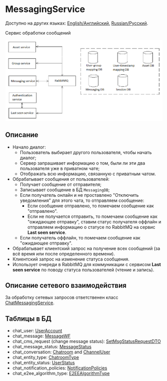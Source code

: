 # MessagingService

Доступно на других языках: [English/Английский](MessagingService.md), [Russian/Русский](MessagingService.ru.md).

Сервис обработки сообщений 

![SystemOverview](../img/SystemOverview.png)

## Описание 

- Начало диалог:
    - Пользователь выбирает другого пользователя, чтобы начать диалог;
    - Сервер запрашивает информацию о том, были ли эти два пользователя уже в приватном чате;
    - Отображать всю информацию, связанную с приватным чатом.
- Обрабатывает сообщения от пользователей:
    - Получает сообщение от отправителя;
    - Записывает сообщение в БД `MessagingDB`;
    - Если получатель онлайн и не проставлено "Отключить уведомления" для этого чата, то отправляем сообщение:
        - Если сообщение отправлено, то помечаем сообщение как "отправлено".
        - Если не получается отправить, то помечаем сообщение как "ожидающее отправку", ставим статус получателя оффлайн и отправляем информацию о статусе по RabbitMQ на сервис **Last seen service**.
    - Если получатель оффлайн, то помечаем сообщение как "ожидающее отправку".
- Обрабатывает клиентский запрос на получение всех сообщений (за всё время или после определенного времени).
- Клиентский запрос на изменение статуса сообщения.
- Использует очереди в RabbitMQ для коммуникации с сервисом **Last seen service** по поводу статуса пользователей (чтение и запись). 

## Описание сетевого взаимодействия 

За обработку сетевых запросов ответственен класс [ChatMessagingService](../Core/Services/ChatMessagingService.md).

## Таблицы в БД

- chat_user: [UserAccount](https://github.com/alexeysp11/workflow-lib/blob/main/docs/Models/Business/InformationSystem/UserAccount.md)
- chat_message: [MessageWF](https://github.com/alexeysp11/workflow-lib/blob/main/docs/Models/Business/SocialCommunication/MessageWF.md)
- chat_cms_request (change message status): [SetMsgStatusRequestDTO](https://github.com/alexeysp11/workflow-lib/blob/main/docs/Models/Business/SocialCommunication/DTOs/SetMsgStatusRequestDTO.md)
- chat_message_status: [MessageStatus](https://github.com/alexeysp11/workflow-lib/blob/main/docs/Models/Business/SocialCommunication/MessageStatus.md)
- chat_conversation: [Chatroom](https://github.com/alexeysp11/workflow-lib/blob/main/docs/Models/Business/SocialCommunication/Chatroom.md) and [ChannelUser](https://github.com/alexeysp11/workflow-lib/blob/main/docs/Models/Business/SocialCommunication/ChannelUser.md)
- chat_entity_type: [ChatroomType](https://github.com/alexeysp11/workflow-lib/blob/main/docs/Models/Business/SocialCommunication/ChatroomType.md)
- chat_entity_status: [UserStatus](https://github.com/alexeysp11/workflow-lib/blob/main/docs/Models/Business/InformationSystem/UserStatus.md)
- chat_notification_policies: [NotificationPolicies](https://github.com/alexeysp11/workflow-lib/blob/main/docs/Models/Business/Customers/NotificationPolicies.md)
- chat_e2ee_algorithm_type: [E2EEAlgorithmType](https://github.com/alexeysp11/workflow-lib/blob/main/docs/Models/Cryptography/E2EEAlgorithmType.md)
